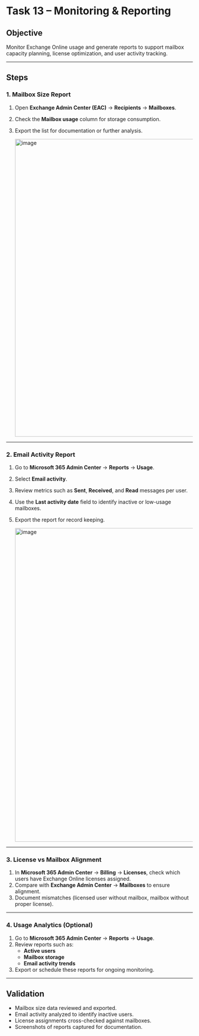 # Task 13 – Monitoring & Reporting

## Objective
Monitor Exchange Online usage and generate reports to support mailbox capacity planning, license optimization, and user activity tracking.

---

## Steps

### 1. Mailbox Size Report
1. Open **Exchange Admin Center (EAC)** → **Recipients** → **Mailboxes**.  
2. Check the **Mailbox usage** column for storage consumption.  
3. Export the list for documentation or further analysis.  

   <img width="738" height="802" alt="image" src="https://github.com/user-attachments/assets/273cb65a-6a45-49de-a23a-e8a561dc9e2c" />

---

### 2. Email Activity Report
1. Go to **Microsoft 365 Admin Center** → **Reports** → **Usage**.  
2. Select **Email activity**.  
3. Review metrics such as **Sent**, **Received**, and **Read** messages per user.  
4. Use the **Last activity date** field to identify inactive or low-usage mailboxes.  
5. Export the report for record keeping.  

   <img width="1832" height="845" alt="image" src="https://github.com/user-attachments/assets/b68e8457-9e34-49ed-bd2e-199dec0b2451" />

---

### 3. License vs Mailbox Alignment
1. In **Microsoft 365 Admin Center** → **Billing** → **Licenses**, check which users have Exchange Online licenses assigned.  
2. Compare with **Exchange Admin Center** → **Mailboxes** to ensure alignment.  
3. Document mismatches (licensed user without mailbox, mailbox without proper license).  

---

### 4. Usage Analytics (Optional)
1. Go to **Microsoft 365 Admin Center** → **Reports** → **Usage**.  
2. Review reports such as:  
   - **Active users**  
   - **Mailbox storage**  
   - **Email activity trends**  
3. Export or schedule these reports for ongoing monitoring.  

---

## Validation
- Mailbox size data reviewed and exported.  
- Email activity analyzed to identify inactive users.  
- License assignments cross-checked against mailboxes.  
- Screenshots of reports captured for documentation.  
